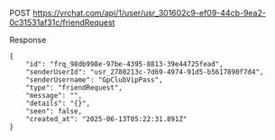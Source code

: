 POST https://vrchat.com/api/1/user/usr_301602c9-ef09-44cb-9ea2-0c31531af31c/friendRequest

Response

```
{
    "id": "frq_98db998e-97be-4395-8813-39e44725fead",
    "senderUserId": "usr_2780213c-7d69-4974-91d5-b5617890f7d4",
    "senderUsername": "GpClubVipPass",
    "type": "friendRequest",
    "message": "",
    "details": "{}",
    "seen": false,
    "created_at": "2025-06-13T05:22:31.891Z"
}
```